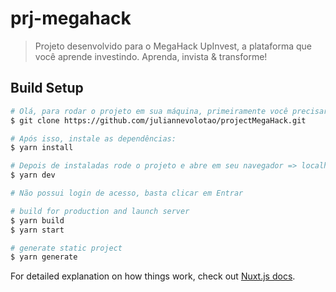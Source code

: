 # prj-megahack

> Projeto desenvolvido para o MegaHack
> UpInvest, a plataforma que você aprende investindo.
> Aprenda, invista & transforme!

## Build Setup

``` bash
# Olá, para rodar o projeto em sua máquina, primeiramente você precisará clonar esse projeto
$ git clone https://github.com/juliannevolotao/projectMegaHack.git

# Após isso, instale as dependências: 
$ yarn install

# Depois de instaladas rode o projeto e abre em seu navegador => localhost:3000
$ yarn dev

# Não possui login de acesso, basta clicar em Entrar

# build for production and launch server
$ yarn build
$ yarn start

# generate static project
$ yarn generate
```

For detailed explanation on how things work, check out [Nuxt.js docs](https://nuxtjs.org).
